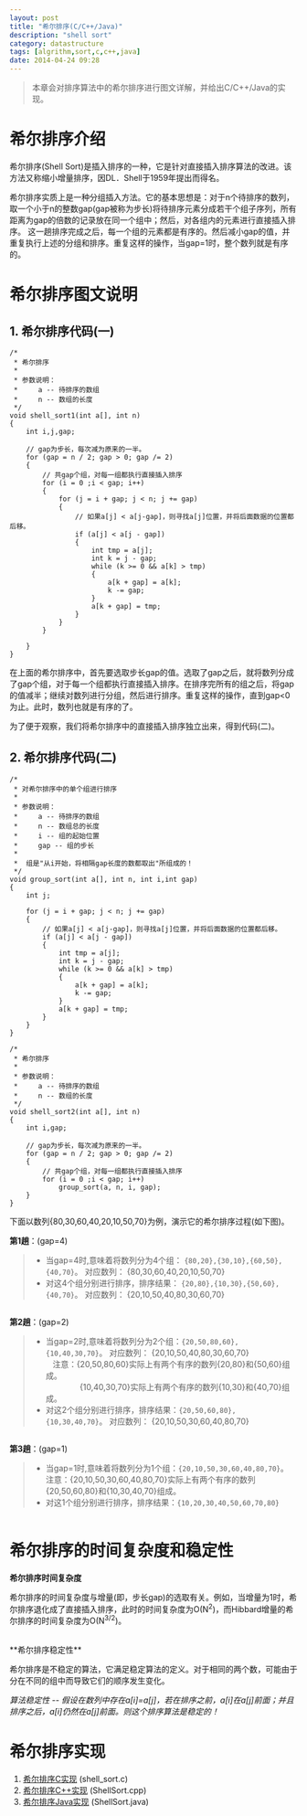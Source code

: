 ```yaml
---
layout: post
title: "希尔排序(C/C++/Java)"
description: "shell sort"
category: datastructure
tags: [algrithm,sort,c,c++,java]
date: 2014-04-24 09:28
---
```




> 本章会对排序算法中的希尔排序进行图文详解，并给出C/C++/Java的实现。



# 希尔排序介绍

希尔排序(Shell Sort)是插入排序的一种，它是针对直接插入排序算法的改进。该方法又称缩小增量排序，因DL．Shell于1959年提出而得名。

希尔排序实质上是一种分组插入方法。它的基本思想是：对于n个待排序的数列，取一个小于n的整数gap(gap被称为步长)将待排序元素分成若干个组子序列，所有距离为gap的倍数的记录放在同一个组中；然后，对各组内的元素进行直接插入排序。 这一趟排序完成之后，每一个组的元素都是有序的。然后减小gap的值，并重复执行上述的分组和排序。重复这样的操作，当gap=1时，整个数列就是有序的。



# 希尔排序图文说明

## 1. 希尔排序代码(一)

    /*
     * 希尔排序
     *
     * 参数说明：
     *     a -- 待排序的数组
     *     n -- 数组的长度
     */
    void shell_sort1(int a[], int n)
    {
        int i,j,gap;

        // gap为步长，每次减为原来的一半。
        for (gap = n / 2; gap > 0; gap /= 2)
        {
            // 共gap个组，对每一组都执行直接插入排序
            for (i = 0 ;i < gap; i++)
            {
                for (j = i + gap; j < n; j += gap) 
                {
                    // 如果a[j] < a[j-gap]，则寻找a[j]位置，并将后面数据的位置都后移。
                    if (a[j] < a[j - gap])
                    {
                        int tmp = a[j];
                        int k = j - gap;
                        while (k >= 0 && a[k] > tmp)
                        {
                            a[k + gap] = a[k];
                            k -= gap;
                        }
                        a[k + gap] = tmp;
                    }
                }
            }

        }
    }

在上面的希尔排序中，首先要选取步长gap的值。选取了gap之后，就将数列分成了gap个组，对于每一个组都执行直接插入排序。在排序完所有的组之后，将gap的值减半；继续对数列进行分组，然后进行排序。重复这样的操作，直到gap<0为止。此时，数列也就是有序的了。

为了便于观察，我们将希尔排序中的直接插入排序独立出来，得到代码(二)。


## 2. 希尔排序代码(二)

    /*
     * 对希尔排序中的单个组进行排序
     *
     * 参数说明：
     *     a -- 待排序的数组
     *     n -- 数组总的长度
     *     i -- 组的起始位置
     *     gap -- 组的步长
     *
     *  组是"从i开始，将相隔gap长度的数都取出"所组成的！
     */
    void group_sort(int a[], int n, int i,int gap)
    {
        int j;

        for (j = i + gap; j < n; j += gap) 
        {
            // 如果a[j] < a[j-gap]，则寻找a[j]位置，并将后面数据的位置都后移。
            if (a[j] < a[j - gap])
            {
                int tmp = a[j];
                int k = j - gap;
                while (k >= 0 && a[k] > tmp)
                {
                    a[k + gap] = a[k];
                    k -= gap;
                }
                a[k + gap] = tmp;
            }
        }
    }

    /*
     * 希尔排序
     *
     * 参数说明：
     *     a -- 待排序的数组
     *     n -- 数组的长度
     */
    void shell_sort2(int a[], int n)
    {
        int i,gap;

        // gap为步长，每次减为原来的一半。
        for (gap = n / 2; gap > 0; gap /= 2)
        {
            // 共gap个组，对每一组都执行直接插入排序
            for (i = 0 ;i < gap; i++)
                group_sort(a, n, i, gap);
        }
    }

下面以数列{80,30,60,40,20,10,50,70}为例，演示它的希尔排序过程(如下图)。

**第1趟**：(gap=4)

> + 当gap=4时,意味着将数列分为4个组： `{80,20},{30,10},{60,50},{40,70}`。 对应数列： {80,30,60,40,20,10,50,70}
> + 对这4个组分别进行排序，排序结果： `{20,80},{10,30},{50,60},{40,70}`。 对应数列： {20,10,50,40,80,30,60,70}

<a href="https://github.com/wangkuiwu/datastructs_and_algorithm/blob/master/pictures/algrithm/shell_01.jpg?raw=true"><img src="https://github.com/wangkuiwu/datastructs_and_algorithm/blob/master/pictures/algrithm/shell_01.jpg?raw=true" alt="" /></a>



**第2趟**：(gap=2)

> + 当gap=2时,意味着将数列分为2个组：`{20,50,80,60}, {10,40,30,70}`。 对应数列： {20,10,50,40,80,30,60,70}
> <br/>&nbsp;&nbsp; 注意：{20,50,80,60}实际上有两个有序的数列{20,80}和{50,60}组成。
> <br/>&nbsp;&nbsp;&nbsp;&nbsp;&nbsp;&nbsp;&nbsp;&nbsp;&nbsp;&nbsp;&nbsp;&nbsp;&nbsp;&nbsp; {10,40,30,70}实际上有两个有序的数列{10,30}和{40,70}组成。
> + 对这2个组分别进行排序，排序结果：`{20,50,60,80}, {10,30,40,70}`。 对应数列： {20,10,50,30,60,40,80,70}

<a href="https://github.com/wangkuiwu/datastructs_and_algorithm/blob/master/pictures/algrithm/shell_02.jpg?raw=true"><img src="https://github.com/wangkuiwu/datastructs_and_algorithm/blob/master/pictures/algrithm/shell_02.jpg?raw=true" alt="" /></a>


**第3趟**：(gap=1)

> + 当gap=1时,意味着将数列分为1个组：`{20,10,50,30,60,40,80,70}`。
> <br/>注意：{20,10,50,30,60,40,80,70}实际上有两个有序的数列{20,50,60,80}和{10,30,40,70}组成。
> + 对这1个组分别进行排序，排序结果：`{10,20,30,40,50,60,70,80}`

<a href="https://github.com/wangkuiwu/datastructs_and_algorithm/blob/master/pictures/algrithm/shell_03.jpg?raw=true"><img src="https://github.com/wangkuiwu/datastructs_and_algorithm/blob/master/pictures/algrithm/shell_03.jpg?raw=true" alt="" /></a>



# 希尔排序的时间复杂度和稳定性

**希尔排序时间复杂度**

希尔排序的时间复杂度与增量(即，步长gap)的选取有关。例如，当增量为1时，希尔排序退化成了直接插入排序，此时的时间复杂度为O(N<sup>2</sup>)，而Hibbard增量的希尔排序的时间复杂度为O(N<sup>3/2</sup>)。

<br/>
**希尔排序稳定性**

希尔排序是不稳定的算法，它满足稳定算法的定义。对于相同的两个数，可能由于分在不同的组中而导致它们的顺序发生变化。

*算法稳定性 -- 假设在数列中存在a[i]=a[j]，若在排序之前，a[i]在a[j]前面；并且排序之后，a[i]仍然在a[j]前面。则这个排序算法是稳定的！*


# 希尔排序实现

1. [希尔排序C实现][link_shellsort_c] (shell_sort.c)
2. [希尔排序C++实现][link_shellsort_cplus] (ShellSort.cpp)
3. [希尔排序Java实现][link_shellsort_java] (ShellSort.java)

[link_shellsort_c]: https://github.com/wangkuiwu/datastructs_and_algorithm/blob/master/source/algrightm/sort/shell_sort/c/shell_sort.c
[link_shellsort_cplus]: https://github.com/wangkuiwu/datastructs_and_algorithm/blob/master/source/algrightm/sort/shell_sort/cplus/ShellSort.cpp
[link_shellsort_java]: https://github.com/wangkuiwu/datastructs_and_algorithm/blob/master/source/algrightm/sort/shell_sort/java/ShellSort.java
